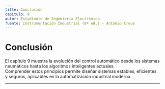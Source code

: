 ```yaml
---
title: Conclusión
capitulo: 9
autor: Estudiante de Ingeniería Electrónica
fuente: Instrumentación Industrial (8ª ed.) - Antonio Creus
---
```


# Conclusión

El capítulo 9 muestra la evolución del control automático desde los sistemas neumáticos hasta los algoritmos inteligentes actuales.  
Comprender estos principios permite diseñar sistemas estables, eficientes y seguros, aplicables en la automatización industrial moderna.

---
